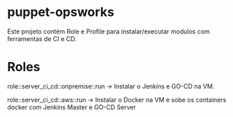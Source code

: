 # puppet-opsworks

Este projeto contém Role e Profile para instalar/executar modulos com ferramentas de CI e CD. 

# Roles

role::server_ci_cd::onpremise::run -> Instalar o Jenkins e GO-CD na VM.

role::server_ci_cd::aws::run -> Instalar o Docker na VM e sobe os containers docker com Jenkins Master e GO-CD Server

 
